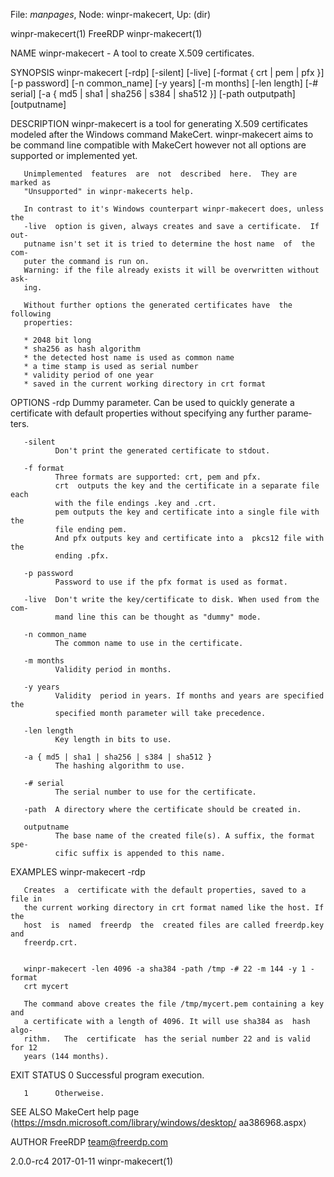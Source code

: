 File: *manpages*,  Node: winpr-makecert,  Up: (dir)

winpr-makecert(1)                   FreeRDP                  winpr-makecert(1)



NAME
       winpr-makecert - A tool to create X.509 certificates.

SYNOPSIS
       winpr-makecert  [-rdp]  [-silent] [-live] [-format { crt | pem | pfx }]
       [-p password] [-n common_name] [-y years] [-m months] [-len length] [-#
       serial] [-a { md5 | sha1 | sha256 | s384 | sha512 }] [-path outputpath]
       [outputname]

DESCRIPTION
       winpr-makecert is a tool  for  generating  X.509  certificates  modeled
       after  the  Windows command MakeCert. winpr-makecert aims to be command
       line compatible with MakeCert however not all options are supported  or
       implemented yet.

       Unimplemented  features  are  not  described  here.  They are marked as
       "Unsupported" in winpr-makecerts help.

       In contrast to it's Windows counterpart winpr-makecert does, unless the
       -live  option is given, always creates and save a certificate.  If out‐
       putname isn't set it is tried to determine the host name  of  the  com‐
       puter the command is run on.
       Warning: if the file already exists it will be overwritten without ask‐
       ing.

       Without further options the generated certificates have  the  following
       properties:

       * 2048 bit long
       * sha256 as hash algorithm
       * the detected host name is used as common name
       * a time stamp is used as serial number
       * validity period of one year
       * saved in the current working directory in crt format

OPTIONS
       -rdp   Dummy  parameter.  Can be used to quickly generate a certificate
              with default properties without specifying any  further  parame‐
              ters.

       -silent
              Don't print the generated certificate to stdout.

       -f format
              Three formats are supported: crt, pem and pfx.
              crt  outputs the key and the certificate in a separate file each
              with the file endings .key and .crt.
              pem outputs the key and certificate into a single file with  the
              file ending pem.
              And pfx outputs key and certificate into a  pkcs12 file with the
              ending .pfx.

       -p password
              Password to use if the pfx format is used as format.

       -live  Don't write the key/certificate to disk. When used from the com‐
              mand line this can be thought as "dummy" mode.

       -n common_name
              The common name to use in the certificate.

       -m months
              Validity period in months.

       -y years
              Validity  period in years. If months and years are specified the
              specified month parameter will take precedence.

       -len length
              Key length in bits to use.

       -a { md5 | sha1 | sha256 | s384 | sha512 }
              The hashing algorithm to use.

       -# serial
              The serial number to use for the certificate.

       -path  A directory where the certificate should be created in.

       outputname
              The base name of the created file(s). A suffix, the format  spe‐
              cific suffix is appended to this name.

EXAMPLES
       winpr-makecert -rdp

       Creates  a  certificate with the default properties, saved to a file in
       the current working directory in crt format named like the host. If the
       host  is  named  freerdp  the  created files are called freerdp.key and
       freerdp.crt.


       winpr-makecert -len 4096 -a sha384 -path /tmp -# 22 -m 144 -y 1 -format
       crt mycert

       The command above creates the file /tmp/mycert.pem containing a key and
       a certificate with a length of 4096. It will use sha384 as  hash  algo‐
       rithm.   The  certificate  has the serial number 22 and is valid for 12
       years (144 months).

EXIT STATUS
       0      Successful program execution.

       1      Otherweise.


SEE ALSO
       MakeCert help page ⟨https://msdn.microsoft.com/library/windows/desktop/
       aa386968.aspx⟩


AUTHOR
       FreeRDP <team@freerdp.com>



2.0.0-rc4                         2017-01-11                 winpr-makecert(1)

